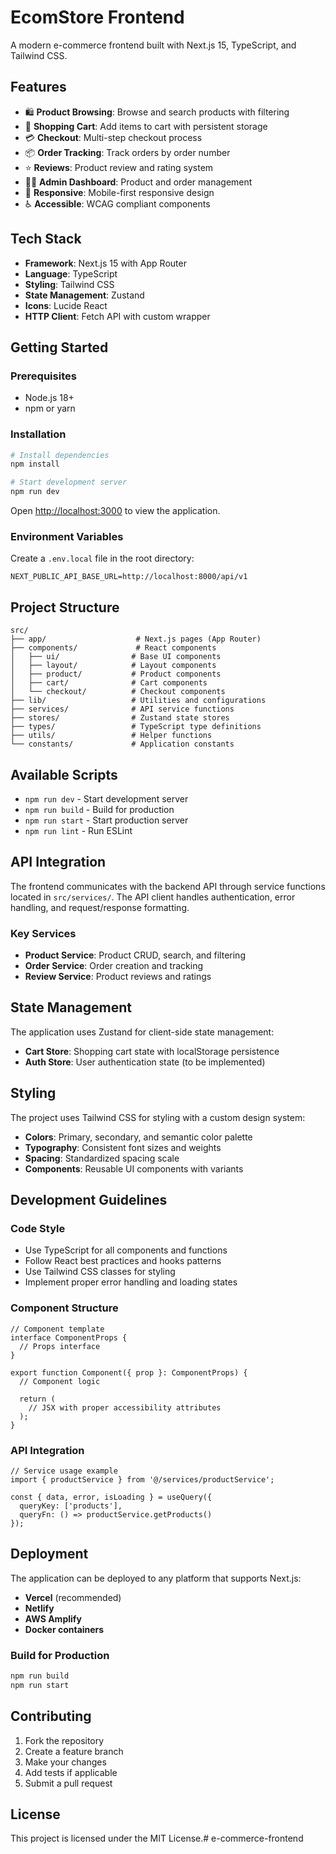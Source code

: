 # EcomStore Frontend

A modern e-commerce frontend built with Next.js 15, TypeScript, and Tailwind CSS.

## Features

- 🛍️ **Product Browsing**: Browse and search products with filtering
- 🛒 **Shopping Cart**: Add items to cart with persistent storage
- 💳 **Checkout**: Multi-step checkout process
- 📦 **Order Tracking**: Track orders by order number
- ⭐ **Reviews**: Product review and rating system
- 👨‍💼 **Admin Dashboard**: Product and order management
- 📱 **Responsive**: Mobile-first responsive design
- ♿ **Accessible**: WCAG compliant components

## Tech Stack

- **Framework**: Next.js 15 with App Router
- **Language**: TypeScript
- **Styling**: Tailwind CSS
- **State Management**: Zustand
- **Icons**: Lucide React
- **HTTP Client**: Fetch API with custom wrapper

## Getting Started

### Prerequisites

- Node.js 18+ 
- npm or yarn

### Installation

```bash
# Install dependencies
npm install

# Start development server
npm run dev
```

Open [http://localhost:3000](http://localhost:3000) to view the application.

### Environment Variables

Create a `.env.local` file in the root directory:

```env
NEXT_PUBLIC_API_BASE_URL=http://localhost:8000/api/v1
```

## Project Structure

```
src/
├── app/                    # Next.js pages (App Router)
├── components/             # React components
│   ├── ui/                # Base UI components
│   ├── layout/            # Layout components
│   ├── product/           # Product components
│   ├── cart/              # Cart components
│   └── checkout/          # Checkout components
├── lib/                   # Utilities and configurations
├── services/              # API service functions
├── stores/                # Zustand state stores
├── types/                 # TypeScript type definitions
├── utils/                 # Helper functions
└── constants/             # Application constants
```

## Available Scripts

- `npm run dev` - Start development server
- `npm run build` - Build for production
- `npm run start` - Start production server
- `npm run lint` - Run ESLint

## API Integration

The frontend communicates with the backend API through service functions located in `src/services/`. The API client handles authentication, error handling, and request/response formatting.

### Key Services

- **Product Service**: Product CRUD, search, and filtering
- **Order Service**: Order creation and tracking
- **Review Service**: Product reviews and ratings

## State Management

The application uses Zustand for client-side state management:

- **Cart Store**: Shopping cart state with localStorage persistence
- **Auth Store**: User authentication state (to be implemented)

## Styling

The project uses Tailwind CSS for styling with a custom design system:

- **Colors**: Primary, secondary, and semantic color palette
- **Typography**: Consistent font sizes and weights
- **Spacing**: Standardized spacing scale
- **Components**: Reusable UI components with variants

## Development Guidelines

### Code Style

- Use TypeScript for all components and functions
- Follow React best practices and hooks patterns
- Use Tailwind CSS classes for styling
- Implement proper error handling and loading states

### Component Structure

```tsx
// Component template
interface ComponentProps {
  // Props interface
}

export function Component({ prop }: ComponentProps) {
  // Component logic
  
  return (
    // JSX with proper accessibility attributes
  );
}
```

### API Integration

```tsx
// Service usage example
import { productService } from '@/services/productService';

const { data, error, isLoading } = useQuery({
  queryKey: ['products'],
  queryFn: () => productService.getProducts()
});
```

## Deployment

The application can be deployed to any platform that supports Next.js:

- **Vercel** (recommended)
- **Netlify**
- **AWS Amplify**
- **Docker containers**

### Build for Production

```bash
npm run build
npm run start
```

## Contributing

1. Fork the repository
2. Create a feature branch
3. Make your changes
4. Add tests if applicable
5. Submit a pull request

## License

This project is licensed under the MIT License.# e-commerce-frontend
